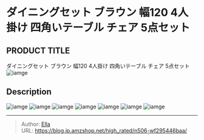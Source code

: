 # ダイニングセット ブラウン 幅120 4人掛け 四角いテーブル チェア 5点セット


## PRODUCT TITLE 

ダイニングセット ブラウン 幅120 4人掛け 四角いテーブル チェア 5点セット![iamge](https://b2bfiles1.gigab2b.cn/image/wkseller/7404/WF192513餐桌/20210820_4129add3b9a223ce8cb9f399de72a53a.jpg)

## Description











![iamge](https://b2bfiles1.gigab2b.cn/image/wkseller/7404/WF192513餐桌/20210820_1e2150d41206fcabd66173075592ec77.jpg)
![iamge](https://b2bfiles1.gigab2b.cn/image/wkseller/7404/WF192513餐桌/20210820_aeb5f02b3e9e64afc4ad66bdf3112309.jpg)
![iamge](https://b2bfiles1.gigab2b.cn/image/wkseller/7404/WF192513餐桌/20210820_c5343cb135115bc8136319bb18dc490e.jpg)
![iamge](https://b2bfiles1.gigab2b.cn/image/wkseller/7404/WF192513餐桌/20210820_dfd3a8621c237f1a53031a908c9cdb84.jpg)
![iamge](https://b2bfiles1.gigab2b.cn/image/wkseller/7404/WF192513餐桌/20210820_0432779d86938ceb52e6895cae14addd.jpg)
![iamge](nan)
![iamge](nan)


---

> Author: [Ella](https://blog.jp.amzshop.net/)  
> URL: https://blog.jp.amzshop.net/high_rated/n506-wf295446baa/  

